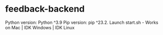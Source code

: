 # feedback-backend

Python version: Python ^3.9
Pip version: pip ^23.2.
Launch start.sh - Works on Mac | IDK Windows | IDK Linux
